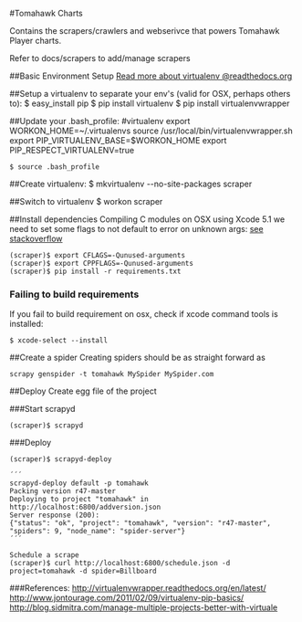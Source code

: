 #Tomahawk Charts

Contains the scrapers/crawlers and webserivce that powers Tomahawk Player charts.

Refer to docs/scrapers to add/manage scrapers

##Basic Environment Setup
[Read more about virtualenv @readthedocs.org](http://virtualenvwrapper.readthedocs.org/en/latest/)

##Setup a virtualenv to separate your env's (valid for OSX, perhaps others to):
    $ easy_install pip
    $ pip install virtualenv
    $ pip install virtualenvwrapper

##Update your .bash_profile:
    #virtualenv
    export WORKON_HOME=~/.virtualenvs
    source /usr/local/bin/virtualenvwrapper.sh
    export PIP_VIRTUALENV_BASE=$WORKON_HOME
    export PIP_RESPECT_VIRTUALENV=true

    $ source .bash_profile

##Create virtualenv:
    $ mkvirtualenv --no-site-packages scraper

##Switch to virtualenv
    $ workon scraper

##Install dependencies
Compiling C modules on OSX using Xcode 5.1 we need to set some flags to not default to error on unknown args: [see stackoverflow](https://stackoverflow.com/questions/22703393/clang-error-unknown-argument-mno-fused-madd-wunused-command-line-argumen)

    (scraper)$ export CFLAGS=-Qunused-arguments
    (scraper)$ export CPPFLAGS=-Qunused-arguments
    (scraper)$ pip install -r requirements.txt

### Failing to build requirements
If you fail to build requirement on osx, check if xcode command tools is installed:

    $ xcode-select --install

##Create a spider
Creating spiders should be as straight forward as

    scrapy genspider -t tomahawk MySpider MySpider.com

##Deploy
Create egg file of the project

###Start scrapyd

    (scraper)$ scrapyd

###Deploy

    (scraper)$ scrapyd-deploy

    ´´´
    scrapyd-deploy default -p tomahawk
    Packing version r47-master
    Deploying to project "tomahawk" in http://localhost:6800/addversion.json
    Server response (200):
    {"status": "ok", "project": "tomahawk", "version": "r47-master", "spiders": 9, "node_name": "spider-server"}
    ´´´

    Schedule a scrape
    (scraper)$ curl http://localhost:6800/schedule.json -d project=tomahawk -d spider=Billboard


###References:
    http://virtualenvwrapper.readthedocs.org/en/latest/
    http://www.jontourage.com/2011/02/09/virtualenv-pip-basics/
    http://blog.sidmitra.com/manage-multiple-projects-better-with-virtuale

